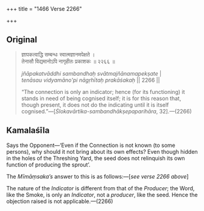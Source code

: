 +++
title = "1466 Verse 2266"

+++
## Original 
>
> ज्ञापकत्वाद्धि सम्बन्धः स्वात्मज्ञानमपेक्षते ।  
> तेनासौ विद्यमानोऽपि नागृहीतः प्रकाशकः ॥ २२६६ ॥ 
>
> *jñāpakatvāddhi sambandhaḥ svātmajñānamapekṣate* \|  
> *tenāsau vidyamāno'pi nāgṛhītaḥ prakāśakaḥ* \|\| 2266 \|\| 
>
> “The connection is only an indicator; hence (for its functioning) it stands in need of being cognised itself; it is for this reason that, though present, it does not do the indicating until it is itself cognised.”—[*Ślokavārtika-sambandhākṣepaparihāra*, 32].—(2266)



## Kamalaśīla

Says the Opponent—‘Even if the Connection is not known (to some persons), why should it not bring about its own effects? Even though hidden in the holes of the Threshing Yard, the seed does not relinquish its own function of producing the sprout’.

The *Mīmāṃsaka’s* answer to this is as follows:—[*see verse 2266 above*]

The nature of the *Indicator* is different from that of the *Producer*; the Word, like the Smoke, is only an *Indicator*, not a *producer*, like the seed. Hence the objection raised is not applicable.—(2266)


